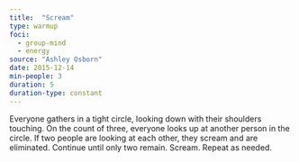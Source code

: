 ```yaml
---
title:  "Scream"
type: warmup
foci:
  - group-mind
  - energy
source: "Ashley Osborn"
date: 2015-12-14
min-people: 3
duration: 5
duration-type: constant
---
```

Everyone gathers in a tight circle, looking down with their shoulders touching.
On the count of three, everyone looks up at another person in the circle.
If two people are looking at each other, they scream and are eliminated.
Continue until only two remain.
Scream.
Repeat as needed.

